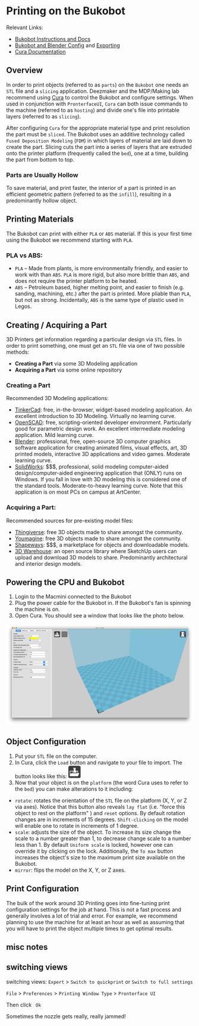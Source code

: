 # Printing on the Bukobot

Relevant Links:
* [Bukobot Instructions and Docs](http://bukobot.com/Bukobot%203D%20Printer)
* [Bukobot and Blender Config](http://bukobot.com/blender-notes) and [Exporting](http://bukobot.com/blender-manifold-and-exporting)
* [Cura Documentation](https://ultimaker.com/en/products/cura-software)


## Overview

In order to print objects (referred to as `parts`) on the `Bukobot` one needs an `STL` file and a `slicing` application. Deezmaker and the MDP/Making lab recommend using [Cura](https://ultimaker.com/en/products/cura-software) to control the Bukobot and configure settings. When used in conjunction with `PronterfaceUI`, `Cura` can both issue commands to the machine (referred to as `hosting`) and divide one's file into printable layers (referred to as `slicing`).

After configuring `Cura` for the appropriate material type and print resolution the part must be `sliced`. The Bukobot uses an additive technology called `Fused Deposition Modeling` (`FDM`) in which layers of material are laid down to create the part. Slicing cuts the part into a series of layers that are extruded onto the printer platform (frequently called the `bed`), one at a time, building the part from bottom to top.


### Parts are Usually Hollow

To save material, and print faster, the interior of a part is printed in an efficient geometric pattern (referred to as the `infill`), resulting in a predominantly hollow object.


## Printing Materials

The Bukobot can print with either `PLA` or `ABS` material. If this is your first time using the Bukobot we recommend starting with `PLA`.

### PLA vs ABS:
* `PLA` – Made from plants, is more environmentally friendly, and easier to work with than `ABS`. `PLA` is more rigid, but also more brittle than `ABS`, and does not require the printer platform to be heated.
* `ABS` – Petroleum based, higher melting point, and easier to finish (e.g. sanding, machining, etc.) after the part is printed. More pliable than `PLA`, but not as strong. Incidentally, `ABS` is the same type of plastic used in Legos.


## Creating / Acquiring a Part

3D Printers get information regarding a particular design via `STL` files. In order to print something, one must get an `STL` file via one of two possible methods:

* **Creating a Part** via some 3D Modeling application
* **Acquiring a Part** via some online repository


### Creating a Part

Recommended 3D Modeling applications:
* [TinkerCad](https://www.tinkercad.com/): free, in-the-browser, widget-based modeling application. An excellent introduction to 3D Modeling. Virtually no learning curve.
* [OpenSCAD](http://www.openscad.org/): free, scripting-oriented developer environment. Particularly good for parametric design work. An excellent intermediate modeling application. Mild learning curve.
* [Blender](https://www.blender.org/): professional, free, open-source 3D computer graphics software application for creating animated films, visual effects, art, 3D printed models, interactive 3D applications and video games. Moderate learning curve.
* [SolidWorks](http://www.solidworks.com/): $$$, professional, solid modeling computer-aided design/computer-aided engineering application that (ONLY) runs on Windows. If you fall in love with 3D modeling this is considered one of the standard tools. Moderate-to-heavy learning curve. Note that this application is on most PCs on campus at ArtCenter.


### Acquiring a Part:

Recommended sources for pre-existing model files:
* [Thingiverse](https://www.thingiverse.com/): free 3D objects made to share amongst the community.
* [Youmagine](https://www.youmagine.com/): free 3D objects made to share amongst the community.
* [Shapeways](http://www.shapeways.com/): $$$, a marketplace for objects and downloadable models.
* [3D Warehouse](https://3dwarehouse.sketchup.com/index.html): an open source library where SketchUp users can upload and download 3D models to share. Predominantly architectural and interior design models.


## Powering the CPU and Bukobot

1. Login to the Macmini connected to the Bukobot
2. Plug the power cable for the Bukobot in. If the Bukobot's fan is spinning the machine is on.
3. Open Cura. You should see a window that looks like the photo below.

![](/screenshots/cura_ui.png)

## Object Configuration

1. Put your `STL` file on the computer.
2. In Cura, click the `Load` button and navigate to your file to import. The button looks like this: ![](/screenshots/load_file.png)
3. Now that your object is on the `platform` (the word Cura uses to refer to the `bed`) you can make alterations to it including:
 * `rotate`: rotates the orientation of the `STL` file on the platform (X, Y, or Z via axes). Notice that this button also reveals `lay flat` (i.e. "force this object to rest on the platform" ) and `reset` options. By default rotation changes are in increments of 15 degrees. `Shift-clicking` on the model will enable one to rotate in increments of 1 degree.
 * `scale`: adjusts the size of the object. To increase its size change the scale to a number greater than 1, to decrease change scale to a number less than 1. By default `Uniform scale` is locked, however one can override it by clicking on the lock. Additionally, the `To max` button increases the object's size to the maximum print size available on the Bukobot.
 * `mirror`: flips the model on the X, Y, or Z axes.

## Print Configuration

The bulk of the work around 3D Printing goes into fine-tuning print configuration settings for the job at hand. This is not a fast process and generally involves a lot of trial and error. For example, we recommend planning to use the machine for at least an hour as well as assuming that you will have to print the object multiple times to get optimal results.

## misc notes

## switching views

switching views: `Expert` > `Switch to quickprint` or `Switch to full settings`

`File` > `Preferences` > `Printing Window Type` > `Pronterface UI`

Then click ` Ok`

Sometimes the nozzle gets really, really jammed!
